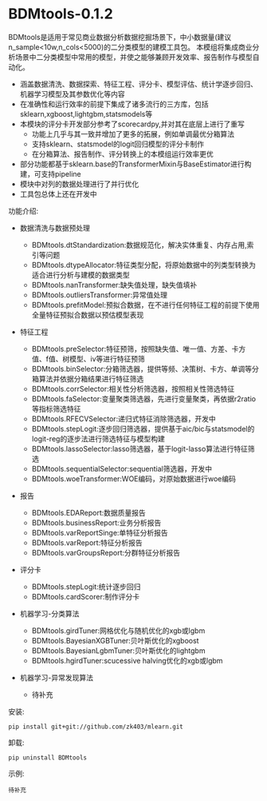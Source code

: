 # BDMtools-0.1.2

BDMtools是适用于常见商业数据分析数据挖掘场景下，中小数据量(建议n_sample<10w,n_cols<5000)的二分类模型的建模工具包。
本模组将集成商业分析场景中二分类模型中常用的模型，并使之能够兼顾开发效率、报告制作与模型自动化。

+ 涵盖数据清洗、数据探索、特征工程、评分卡、模型评估、统计学逐步回归、机器学习模型及其参数优化等内容
+ 在准确性和运行效率的前提下集成了诸多流行的三方库，包括sklearn,xgboost,lightgbm,statsmodels等
+ 本模块的评分卡开发部分参考了scorecardpy,并对其在底层上进行了重写
    - 功能上几乎与其一致并增加了更多的拓展，例如单调最优分箱算法
    - 支持sklearn、statsmodel的logit回归模型的评分卡制作
    - 在分箱算法、报告制作、评分转换上的本模组运行效率更优  
+ 部分功能都基于sklearn.base的TransformerMixin与BaseEstimator进行构建，可支持pipeline
+ 模块中对列的数据处理进行了并行优化
+ 工具包总体上还在开发中

功能介绍:

+ 数据清洗与数据预处理

    - BDMtools.dtStandardization:数据规范化，解决实体重复、内存占用,索引等问题
    - BDMtools.dtypeAllocator:特征类型分配，将原始数据中的列类型转换为适合进行分析与建模的数据类型
    - BDMtools.nanTransformer:缺失值处理，缺失值填补
    - BDMtools.outliersTransformer:异常值处理
    - BDMtools.prefitModel:预拟合数据，在不进行任何特征工程的前提下使用全量特征预拟合数据以预估模型表现

+ 特征工程
    - BDMtools.preSelector:特征预筛，按照缺失值、唯一值、方差、卡方值、f值、树模型、iv等进行特征预筛
    - BDMtools.binSelector:分箱筛选器，提供等频、决策树、卡方、单调等分箱算法并依据分箱结果进行特征筛选
    - BDMtools.corrSelector:相关性分析筛选器，按照相关性筛选特征
    - BDMtools.faSelector:变量聚类筛选器，先进行变量聚类，再依据r2ratio等指标筛选特征
    - BDMtools.RFECVSelector:递归式特征消除筛选器，开发中
    - BDMtools.stepLogit:逐步回归筛选器，提供基于aic/bic与statsmodel的logit-reg的逐步法进行筛选特征与模型构建
    - BDMtools.lassoSelector:lasso筛选器，基于logit-lasso算法进行特征筛选
    - BDMtools.sequentialSelector:sequential筛选器，开发中
    - BDMtools.woeTransformer:WOE编码，对原始数据进行woe编码
    
+ 报告
    - BDMtools.EDAReport:数据质量报告
    - BDMtools.businessReport:业务分析报告   
    - BDMtools.varReportSinge:单特征分析报告 
    - BDMtools.varReport:特征分析报告
    - BDMtools.varGroupsReport:分群特征分析报告

+ 评分卡
    - BDMtools.stepLogit:统计逐步回归
    - BDMtools.cardScorer:制作评分卡

+ 机器学习-分类算法
    - BDMtools.girdTuner:网格优化与随机优化的xgb或lgbm
    - BDMtools.BayesianXGBTuner:贝叶斯优化的xgboost
    - BDMtools.BayesianLgbmTuner:贝叶斯优化的lightgbm
    - BDMtools.hgirdTuner:scucessive halving优化的xgb或lgbm

+ 机器学习-异常发现算法
    - 待补充
    
安装: 

```
pip install git+git://github.com/zk403/mlearn.git
```

卸载: 

```
pip uninstall BDMtools
```

示例:

```
待补充
```





